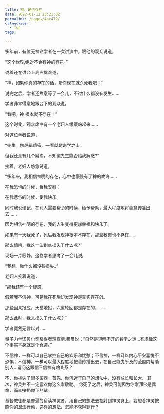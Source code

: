 ```yaml
---
title: 神，是否存在
date: 2022-01-12 13:21:32
permalink: /pages/4ac472/
categories:
  - fun
tags:
  - 
---
```

多年前，有位无神论学者在一次讲演中，跟他的观众说道，

“这个世界,绝对不会有神的存在。”

说着还在讲台上高声挑战道，

“神，如果你真的存在的话，那你现在就杀死我吧！”

说完之后，学者还故意等了一会儿，不过什么都没有发生……

学者非常得意地跟台下的观众说，

“看吧，神 根本就不存在！”

这个时候，观众席中有一个老妇人缓缓站起来……

对这位学者说道，

“先生，您逻辑缜密，一看就是饱学之士。

但我还是有几个疑惑，不知道先生能否给我解惑?”

接着，老妇人悠悠说道，

“多年来，我相信神明的存在，心中也慢慢有了神的教诲……

在我恐惧的时候，给我安慰；

在我悲伤的时候，使我快乐。

同时我也谨记，在别人需要帮助的时候，给予帮助，最大程度地将善意传播出去……



因为相信神明的存在，我的人生变得更加幸福和快乐了。

如果有一天我死了，死后我发现神根本不存在，那些教诲也不存在……

那么请问，我这一生到底损失了什么呢?”



现场一片寂静，这位学者思考了一会儿说，

“我想，你什么都没有损失。”



老妇人接着说道，

“那我还有一个疑惑，

假若我不信神，可是我在死后却发现神是真实存在的。

那些因果报应，天堂地狱，六道轮回都是存在的，……

那么此时，我又损失了什么呢？”

学者竟然无言以对……



量子力学诺贝尔奖获得者理查德.费曼说：“自然是道解不开的数学之迷…有规律这个事实本身就是个奇迹。”



不信神，一样可以自己掌控自己的欢乐和忧愁；不信神，一样可以内心平安喜悦不恐惧；不信神，一样可以最大程度地把善传播出去，在自己能力所及的范围内帮助别人…请问这跟信不信神有啥关系？



不，你损失了很多东西，首先，你沉迷于自己的想法中，没有成长和长大。
其次，神灵并不一定喜欢你这么崇敬祂。
你死了之后，神灵可能因为你崇拜它是偶像，而直接扔你下地狱。




基督教徒都是普遍的亵渎神灵者，用自己的想法去投射到神灵身上，妄想着神灵按照你的想法行动，这样的想法，怎能不获得罪行？